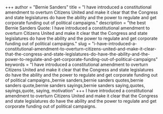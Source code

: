 +++
author = "Bernie Sanders"
title = "I have introduced a constitutional amendment to overturn Citizens United and make it clear that the Congress and state legislatures do have the ability and the power to regulate and get corporate funding out of political campaigns."
description = "the best Bernie Sanders Quote: I have introduced a constitutional amendment to overturn Citizens United and make it clear that the Congress and state legislatures do have the ability and the power to regulate and get corporate funding out of political campaigns."
slug = "i-have-introduced-a-constitutional-amendment-to-overturn-citizens-united-and-make-it-clear-that-the-congress-and-state-legislatures-do-have-the-ability-and-the-power-to-regulate-and-get-corporate-funding-out-of-political-campaigns"
keywords = "I have introduced a constitutional amendment to overturn Citizens United and make it clear that the Congress and state legislatures do have the ability and the power to regulate and get corporate funding out of political campaigns.,bernie sanders,bernie sanders quotes,bernie sanders quote,bernie sanders sayings,bernie sanders saying,quotes, sayings,quote, saying, motivation"
+++
I have introduced a constitutional amendment to overturn Citizens United and make it clear that the Congress and state legislatures do have the ability and the power to regulate and get corporate funding out of political campaigns.
